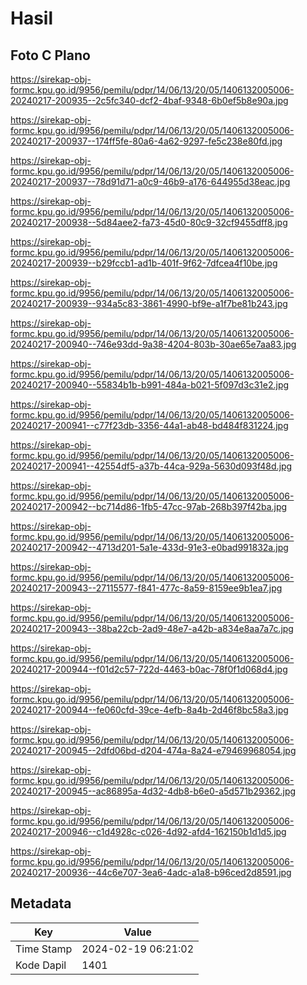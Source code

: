 # Hasil

## Foto C Plano

https://sirekap-obj-formc.kpu.go.id/9956/pemilu/pdpr/14/06/13/20/05/1406132005006-20240217-200935--2c5fc340-dcf2-4baf-9348-6b0ef5b8e90a.jpg

https://sirekap-obj-formc.kpu.go.id/9956/pemilu/pdpr/14/06/13/20/05/1406132005006-20240217-200937--174ff5fe-80a6-4a62-9297-fe5c238e80fd.jpg

https://sirekap-obj-formc.kpu.go.id/9956/pemilu/pdpr/14/06/13/20/05/1406132005006-20240217-200937--78d91d71-a0c9-46b9-a176-644955d38eac.jpg

https://sirekap-obj-formc.kpu.go.id/9956/pemilu/pdpr/14/06/13/20/05/1406132005006-20240217-200938--5d84aee2-fa73-45d0-80c9-32cf9455dff8.jpg

https://sirekap-obj-formc.kpu.go.id/9956/pemilu/pdpr/14/06/13/20/05/1406132005006-20240217-200939--b29fccb1-ad1b-401f-9f62-7dfcea4f10be.jpg

https://sirekap-obj-formc.kpu.go.id/9956/pemilu/pdpr/14/06/13/20/05/1406132005006-20240217-200939--934a5c83-3861-4990-bf9e-a1f7be81b243.jpg

https://sirekap-obj-formc.kpu.go.id/9956/pemilu/pdpr/14/06/13/20/05/1406132005006-20240217-200940--746e93dd-9a38-4204-803b-30ae65e7aa83.jpg

https://sirekap-obj-formc.kpu.go.id/9956/pemilu/pdpr/14/06/13/20/05/1406132005006-20240217-200940--55834b1b-b991-484a-b021-5f097d3c31e2.jpg

https://sirekap-obj-formc.kpu.go.id/9956/pemilu/pdpr/14/06/13/20/05/1406132005006-20240217-200941--c77f23db-3356-44a1-ab48-bd484f831224.jpg

https://sirekap-obj-formc.kpu.go.id/9956/pemilu/pdpr/14/06/13/20/05/1406132005006-20240217-200941--42554df5-a37b-44ca-929a-5630d093f48d.jpg

https://sirekap-obj-formc.kpu.go.id/9956/pemilu/pdpr/14/06/13/20/05/1406132005006-20240217-200942--bc714d86-1fb5-47cc-97ab-268b397f42ba.jpg

https://sirekap-obj-formc.kpu.go.id/9956/pemilu/pdpr/14/06/13/20/05/1406132005006-20240217-200942--4713d201-5a1e-433d-91e3-e0bad991832a.jpg

https://sirekap-obj-formc.kpu.go.id/9956/pemilu/pdpr/14/06/13/20/05/1406132005006-20240217-200943--27115577-f841-477c-8a59-8159ee9b1ea7.jpg

https://sirekap-obj-formc.kpu.go.id/9956/pemilu/pdpr/14/06/13/20/05/1406132005006-20240217-200943--38ba22cb-2ad9-48e7-a42b-a834e8aa7a7c.jpg

https://sirekap-obj-formc.kpu.go.id/9956/pemilu/pdpr/14/06/13/20/05/1406132005006-20240217-200944--f01d2c57-722d-4463-b0ac-78f0f1d068d4.jpg

https://sirekap-obj-formc.kpu.go.id/9956/pemilu/pdpr/14/06/13/20/05/1406132005006-20240217-200944--fe060cfd-39ce-4efb-8a4b-2d46f8bc58a3.jpg

https://sirekap-obj-formc.kpu.go.id/9956/pemilu/pdpr/14/06/13/20/05/1406132005006-20240217-200945--2dfd06bd-d204-474a-8a24-e79469968054.jpg

https://sirekap-obj-formc.kpu.go.id/9956/pemilu/pdpr/14/06/13/20/05/1406132005006-20240217-200945--ac86895a-4d32-4db8-b6e0-a5d571b29362.jpg

https://sirekap-obj-formc.kpu.go.id/9956/pemilu/pdpr/14/06/13/20/05/1406132005006-20240217-200946--c1d4928c-c026-4d92-afd4-162150b1d1d5.jpg

https://sirekap-obj-formc.kpu.go.id/9956/pemilu/pdpr/14/06/13/20/05/1406132005006-20240217-200936--44c6e707-3ea6-4adc-a1a8-b96ced2d8591.jpg


## Metadata

| Key        | Value               |
| ---------- | ------------------- |
| Time Stamp | 2024-02-19 06:21:02 |
| Kode Dapil | 1401                |



